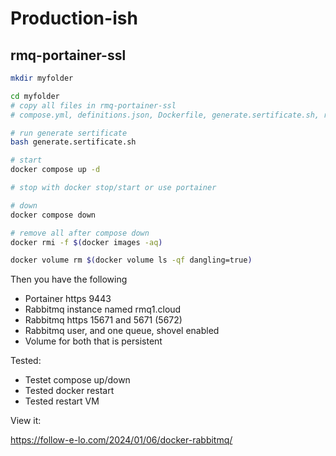 # Production-ish

## rmq-portainer-ssl

```bash
mkdir myfolder

cd myfolder
# copy all files in rmq-portainer-ssl
# compose.yml, definitions.json, Dockerfile, generate.sertificate.sh, rabbitmq.config

# run generate sertificate
bash generate.sertificate.sh

# start
docker compose up -d

# stop with docker stop/start or use portainer

# down
docker compose down

# remove all after compose down
docker rmi -f $(docker images -aq)

docker volume rm $(docker volume ls -qf dangling=true)

```

Then you have the following

* Portainer https 9443
* Rabbitmq instance named rmq1.cloud
* Rabbitmq https 15671 and 5671 (5672)
* Rabbitmq user, and one queue, shovel enabled
* Volume for both that is persistent

Tested:

* Testet compose up/down
* Tested docker restart
* Tested restart VM


View it:

https://follow-e-lo.com/2024/01/06/docker-rabbitmq/


